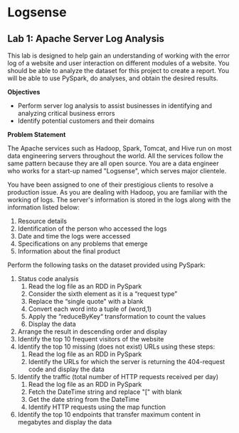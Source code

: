 # Logsense

## Lab 1: Apache Server Log Analysis

This lab is designed to help gain an understanding of working with the error log of a website and user interaction on different modules of a website. You should be able to analyze the dataset for this project to create a report. You will be able to use PySpark, do analyses, and obtain the desired results.

**Objectives**

- Perform server log analysis to assist businesses in identifying and analyzing critical business errors
- Identify potential customers and their domains

**Problem Statement**

The Apache services such as Hadoop, Spark, Tomcat, and Hive run on most data engineering servers throughout the world. All the services follow the same pattern because they are all open source. You are a data engineer who works for a start-up named "Logsense", which serves major clientele.

You have been assigned to one of their prestigious clients to resolve a production issue. As you are dealing with Hadoop, you are familiar with the working of logs. The server's information is stored in the logs along with the information listed below:

1. Resource details
2. Identification of the person who accessed the logs
3. Date and time the logs were accessed
4. Specifications on any problems that emerge
5. Information about the final product
 
Perform the following tasks on the dataset provided using PySpark:

1. Status code analysis
   1. Read the log file as an RDD in PySpark
   1. Consider the sixth element as it is a “request type”
   1. Replace the “single quote" with a blank
   1. Convert each word into a tuple of (word,1)
   1. Apply the “reduceByKey“ transformation to count the values
   1. Display the data
2. Arrange the result in descending order and display
3. Identify the top 10 frequent visitors of the website
4. Identify the top 10 missing (does not exist) URLs using these steps:
   1. Read the log file as an RDD in PySpark
   1. Identify the URLs for which the server is returning the 404-request code and display the data
5. Identify the traffic (total number of HTTP requests received per day)
   1. Read the log file as an RDD in PySpark
   2. Fetch the DateTime string and replace "[" with blank
   3. Get the date string from the DateTime
   4. Identify HTTP requests using the map function
6. Identify the top 10 endpoints that transfer maximum content in megabytes and display the data